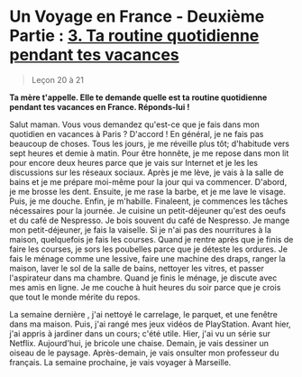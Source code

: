 # Un Voyage en France - Deuxième Partie : <u>3. Ta routine quotidienne pendant tes vacances</u>

> Leçon 20 à 21

**Ta mère t'appelle. Elle te demande quelle est ta routine quotidienne pendant tes vacances en France. Réponds-lui !**

Salut maman. Vous vous demandez qu'est-ce que je fais dans mon quotidien en vacances à Paris ? D'accord ! En général, je ne fais pas beaucoup de choses. Tous les jours, je me réveille plus tôt; d'habitude vers sept heures et demie à matin. Pour être honnête, je me repose dans mon lit pour encore deux heures parce que je vais sur Internet et je les les discussions sur les réseaux sociaux. Après je me lève, je vais à la salle  de bains et je me prépare moi-même pour la jour qui va commencer. D'abord, je me brosse les dent. Ensuite, je me rase la barbe, et je me lave le visage. Puis, je me douche. Enfin, je m'habille. Finaleent, je commences les tâches nécessaires pour la journée. Je cuisine un petit-déjeuner qu'est des oeufs et du café de Nespresso. Je bois souvent du café de Nespresso. Je mange mon petit-déjeuner, je fais la vaiselle. Si je n'ai pas des nourritures à la maison, quelquefois je fais les courses. Quand je rentre après que je finis de faire les courses, je sors les poubelles parce que je déteste les ordures. Je fais le ménage comme une lessive, faire une machine des draps, ranger la maison, laver le sol de la salle de bains, nettoyer les vitres, et passer l'aspirateur dans ma chambre. Quand je finis le ménage, je discute avec mes amis en ligne. Je me couche à huit heures du soir parce que je crois que tout le monde mérite du repos.

La semaine dernière , j'ai nettoyé le carrelage, le parquet, et une fenêtre dans ma maison. Puis, j'ai rangé mes jeux vidéos de PlayStation. Avant hier, j'ai appris à jardiner dans un cours; c'été utile. Hier, j'ai vu un série sur Netflix. Aujourd'hui, je bricole une chaise. Demain, je vais dessiner un oiseau de le paysage. Après-demain, je vais onsulter mon professeur du français. La semaine prochaine, je vais voyager à Marseille.

